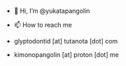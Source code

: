 - 👋 Hi, I’m @yukatapangolin

- 📫 How to reach me 

* glyptodontid [at] tutanota [dot] com

* kimonopangolin [at] proton [dot] me

<!---
yukatapangolin/yukatapangolin is a ✨ special ✨ repository because its `README.md` (this file) appears on your GitHub profile.
You can click the Preview link to take a look at your changes.
--->
